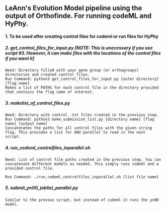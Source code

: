## LeAnn's Evolution Model pipeline using the output of Orthofinde. For running codeML and HyPhy.

#### 1. To be used after creating control files for codeml or run files for HyPhy
	
##### 2. get_control_files_for_input.py [NOTE: This is unecessary if you use script #3. However, it can make files with the locations of the control files if you want it]
	Need: Directory filled with your gene group (or orthogroups) directories and created control files.
	Run Command: python3 get_control_files_for_input.py [outer directory] [flag name]
	Makes a list of PATHS for each control file in the directory provided that contains the flag name of interest.
	
##### 3. makelist_of_control_files.py
	Need: Directory with control .txt files created in the previous step.
	Run Command: python3 make_submission_list.py [directory name] [flag name] [output name]
	Concatenates the paths for all control files with the given string flag. This provides a list for GNU parallel to read in the next script.

##### 4. run_codeml_controlfiles_inparallel.sh 
	Need: List of control file paths created in the previous step. You can concatenate different models as needed. This simply runs codeml and a provided control file.
	       
	Run Command: ./run_codeml_controlfiles_inparallel.sh [list file name]
		
##### 5. submit_yn00_joblist_parallel.py 
	Similar to the prevous script, but instead of codeml it runs the yn00 model.
